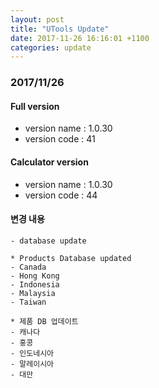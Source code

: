 ```yaml
---
layout: post
title: "UTools Update"
date: 2017-11-26 16:16:01 +1100
categories: update 
---
```


### 2017/11/26

#### Full version
- version name : 1.0.30
- version code : 41

#### Calculator version
- version name : 1.0.30
- version code : 44

#### 변경 내용 
```
- database update

* Products Database updated
- Canada
- Hong Kong
- Indonesia
- Malaysia
- Taiwan

* 제품 DB 업데이트
- 캐나다
- 홍콩
- 인도네시아
- 말레이시아
- 대만

```